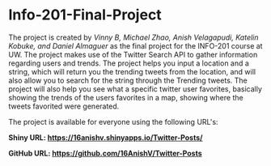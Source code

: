 # Info-201-Final-Project

The project is created by *Vinny B, Michael Zhao, Anish Velagapudi, Katelin Kobuke, and Daniel Almaguer* as the final project for the INFO-201 course at UW. The project makes use of the Twitter Search API to gather information regarding users and trends. The project helps you input a location and a string, which will return you the trending tweets from the location, and will also allow you to search for the string through the Trending tweets. The project will also help you see what a specific twitter user favorites, basically showing the trends of the users favorites in a map, showing where the tweets favorited were generated. 

The project is available for everyone using the following URL's:

**Shiny URL: https://16anishv.shinyapps.io/Twitter-Posts/**

**GitHub URL: https://github.com/16AnishV/Twitter-Posts**